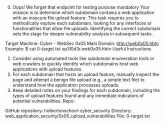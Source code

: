 0. Oops! We forget that endpoint for testing purpose
mandatory
Your mission is to determine which subdomain contains a web application with an insecure file upload feature.
This task requires you to methodically explore each subdomain, looking for any interfaces or functionalities that allow file uploads.
Identifying the correct subdomain sets the stage for deeper vulnerability analysis in subsequent tasks.

Target Machine: Cyber - WebSec 0x05
Main Domain: http://web0x05.hbtn
Example:
$ cat 0-target.txt
up3l0d3r.web0x05.hbtn
Useful Instructions 
1. Consider using automated tools like subdomain enumeration tools or web crawlers to quickly identify which subdomains host web applications with upload features.
2. For each subdomain that hosts an upload feature, manually inspect the page and attempt a benign file upload (e.g., a simple text file) to understand how the application processes uploads.
3. Keep detailed notes on your findings for each subdomain, including the types of upload features found and any immediate indicators of potential vulnerabilities.
Repo:

GitHub repository: holbertonschool-cyber_security
Directory: web_application_security/0x05_upload_vulnerabilities
File: 0-target.txt
